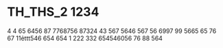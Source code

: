 # TH_THS_2 1234
4
4
65
6456
87
7768756
87324
43
567
5646
567
56
6997
99
5665
65
76
67
11ẻttt546
654
654
1
222
332
654546056
76
88
564
